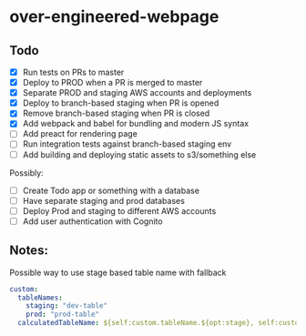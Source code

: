 # over-engineered-webpage

## Todo

- [x] Run tests on PRs to master
- [x] Deploy to PROD when a PR is merged to master
- [x] Separate PROD and staging AWS accounts and deployments
- [x] Deploy to branch-based staging when PR is opened
- [x] Remove branch-based staging when PR is closed
- [x] Add webpack and babel for bundling and modern JS syntax
- [ ] Add preact for rendering page
- [ ] Run integration tests against branch-based staging env
- [ ] Add building and deploying static assets to s3/something else

Possibly:

- [ ] Create Todo app or something with a database
- [ ] Have separate staging and prod databases
- [ ] Deploy Prod and staging to different AWS accounts
- [ ] Add user authentication with Cognito

## Notes:

Possible way to use stage based table name with fallback

```yml
custom:
  tableNames:
    staging: "dev-table"
    prod: "prod-table"
  calculatedTableName: ${self:custom.tableName.${opt:stage}, self:custom.tableName.staging}
```
